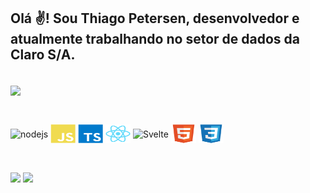 ## Olá ✌️! Sou Thiago Petersen, desenvolvedor e atualmente trabalhando no setor de dados da Claro S/A.

</br>

 <a href="https://github.com/anuraghazra/github-readme-stats">
   <img align="center" src="https://github-readme-stats.vercel.app/api/top-langs/?username=soupetersen&langs_count=8&hide=shell&theme=radical&layout=compact" />
 </a>
 </br>
 
 ##
 
<div></br>
  <img align="center" alt="nodejs" height="30" width="40" src="https://cdn.jsdelivr.net/gh/devicons/devicon/icons/nodejs/nodejs-original.svg">
  <img align="center" alt="Js" height="30" width="40" src="https://raw.githubusercontent.com/devicons/devicon/master/icons/javascript/javascript-plain.svg">
  <img align="center" alt="Ts" height="30" width="40" src="https://raw.githubusercontent.com/devicons/devicon/master/icons/typescript/typescript-plain.svg">
  <img align="center" alt="React" height="30" width="40" src="https://raw.githubusercontent.com/devicons/devicon/master/icons/react/react-original.svg">
  <img align="center" alt="Svelte" height="30" width="40" src="https://cdn.jsdelivr.net/gh/devicons/devicon/icons/svelte/svelte-original.svg">
  <img align="center" alt="HTML" height="30" width="40" src="https://raw.githubusercontent.com/devicons/devicon/master/icons/html5/html5-original.svg">
  <img align="center" alt="CSS" height="30" width="40" src="https://raw.githubusercontent.com/devicons/devicon/master/icons/css3/css3-original.svg">
</div>

 ##
 </br>
 
 <div> 
    <a href = "mailto:soupetersen@gmail.com"><img src="https://img.shields.io/badge/Gmail-D14836?style=for-the-badge&logo=gmail&logoColor=white" target="_blank"></a>
    <a href="https://www.linkedin.com/in/thiagopetersen/" target="_blank"><img src="https://img.shields.io/badge/-LinkedIn-%230077B5?style=for-the-badge&logo=linkedin&logoColor=white" target="_blank"></a> 
</div>
